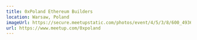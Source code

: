 ```yaml
---
title: 0xPoland Ethereum Builders
location: Warsaw, Poland
imageUrl: https://secure.meetupstatic.com/photos/event/4/5/3/8/600_493697720.jpeg
url: https://www.meetup.com/0xpoland
---
```

